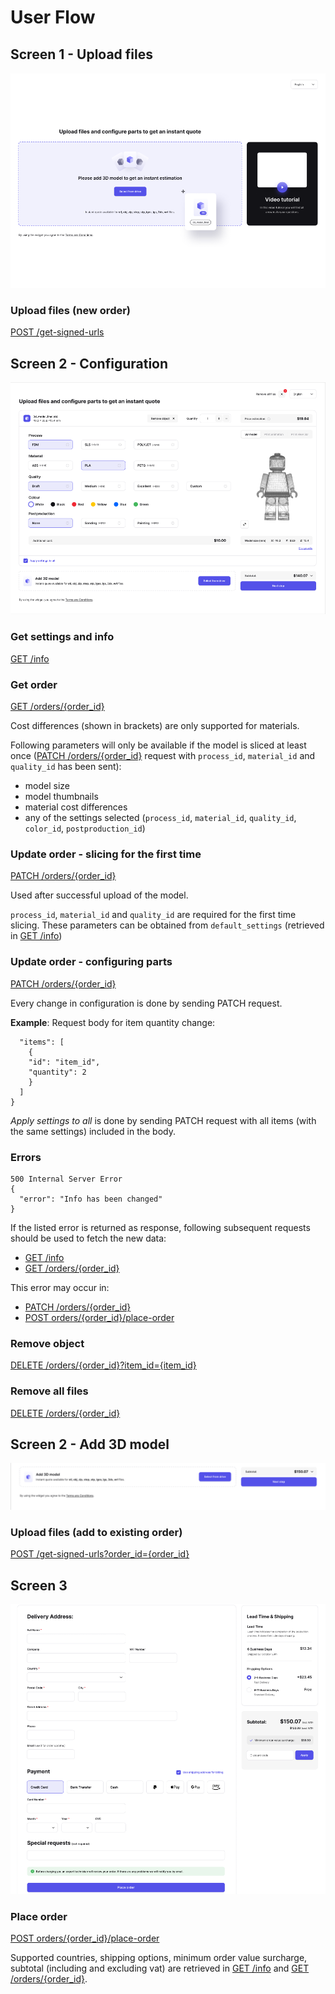 # User Flow

## Screen 1 - Upload files

![screen1](./screens/screen1.png)

### Upload files (new order)
[POST /get-signed-urls](../reference/ctq-widget-api.v1.yaml/paths/~1get-signed-urls/post)

## Screen 2 - Configuration

![screen2-1](./screens/screen2-1.png)

### Get settings and info

[GET /info](../reference/ctq-widget-api.v1.yaml/paths/~1info/get)

### Get order

[GET /orders/{order_id}](../reference/ctq-widget-api.v1.yaml/paths/~1orders~1%7Border_id%7D/get)

Cost differences (shown in brackets) are only supported for materials.

Following parameters will only be available if the model is sliced at least once ([PATCH /orders/{order_id}](../reference/ctq-widget-api.v1.yaml/paths/~1orders~1%7Border_id%7D/patch) request with `process_id`, `material_id` and `quality_id` has been sent):
- model size
- model thumbnails
- material cost differences
- any of the settings selected (`process_id`, `material_id`, `quality_id`, `color_id`, `postproduction_id`)

### Update order - slicing for the first time

[PATCH /orders/{order_id}](../reference/ctq-widget-api.v1.yaml/paths/~1orders~1%7Border_id%7D/patch)

Used after successful upload of the model. 

`process_id`, `material_id` and `quality_id`
are required for the first time slicing. These parameters can be obtained from `default_settings` (retrieved in [GET /info](../reference/ctq-widget-api.v1.yaml/paths/~1info/get))

### Update order - configuring parts

[PATCH /orders/{order_id}](../reference/ctq-widget-api.v1.yaml/paths/~1orders~1%7Border_id%7D/patch)

Every change in configuration is done by sending PATCH request. 

**Example**: Request body for item quantity change:
```{
  "items": [
    {
    "id": "item_id",
    "quantity": 2
    }     
  ]
}
```

*Apply settings to all* is done by sending PATCH request with all items (with the same settings) included in the body.

### Errors

```
500 Internal Server Error
{
  "error": "Info has been changed"
}
```

If the listed error is returned as response, following subsequent requests should be used to fetch the new data: 
- [GET /info](../reference/ctq-widget-api.v1.yaml/paths/~1info/get)
- [GET /orders/{order_id}](../reference/ctq-widget-api.v1.yaml/paths/~1orders~1%7Border_id%7D/get)

This error may occur in:
- [PATCH /orders/{order_id}](../reference/ctq-widget-api.v1.yaml/paths/~1orders~1%7Border_id%7D/patch)
- [POST orders/{order_id}/place-order](../reference/ctq-widget-api.v1.yaml/paths/~1orders~1%7Border_id%7D~1place-order/post)


### Remove object

[DELETE /orders/{order_id}?item_id={item_id}](../reference/ctq-widget-api.v1.yaml/paths/~1orders~1%7Border_id%7D/delete)

### Remove all files

[DELETE /orders/{order_id}](../reference/ctq-widget-api.v1.yaml/paths/~1orders~1%7Border_id%7D/delete)


## Screen 2 - Add 3D model

![screen2-2](./screens/screen2-2.png)

### Upload files (add to existing order)

[POST /get-signed-urls?order_id={order_id}](../reference/ctq-widget-api.v1.yaml/paths/~1get-signed-urls/post)


## Screen 3

![screen3](./screens/screen3.png)

### Place order

[POST orders/{order_id}/place-order](../reference/ctq-widget-api.v1.yaml/paths/~1orders~1%7Border_id%7D~1place-order/post)

Supported countries, shipping options, minimum order value surcharge, subtotal (including and excluding vat) are retrieved in [GET /info](../reference/ctq-widget-api.v1.yaml/paths/~1info/get) and [GET /orders/{order_id}](../reference/ctq-widget-api.v1.yaml/paths/~1orders~1%7Border_id%7D/get).
